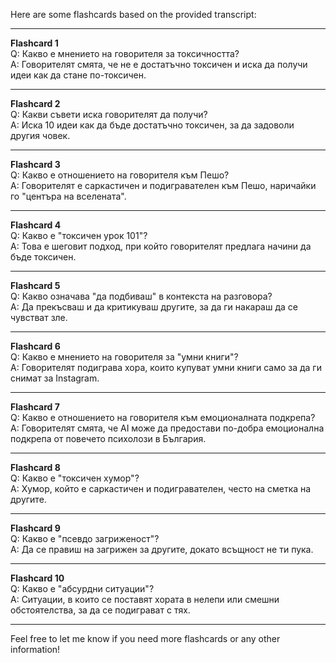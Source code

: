 Here are some flashcards based on the provided transcript:

---

**Flashcard 1**  
Q: Какво е мнението на говорителя за токсичността?  
A: Говорителят смята, че не е достатъчно токсичен и иска да получи идеи как да стане по-токсичен.

---

**Flashcard 2**  
Q: Какви съвети иска говорителят да получи?  
A: Иска 10 идеи как да бъде достатъчно токсичен, за да задоволи другия човек.

---

**Flashcard 3**  
Q: Какво е отношението на говорителя към Пешо?  
A: Говорителят е саркастичен и подигравателен към Пешо, наричайки го "центъра на вселената".

---

**Flashcard 4**  
Q: Какво е "токсичен урок 101"?  
A: Това е шеговит подход, при който говорителят предлага начини да бъде токсичен.

---

**Flashcard 5**  
Q: Какво означава "да подбиваш" в контекста на разговора?  
A: Да прекъсваш и да критикуваш другите, за да ги накараш да се чувстват зле.

---

**Flashcard 6**  
Q: Какво е мнението на говорителя за "умни книги"?  
A: Говорителят подиграва хора, които купуват умни книги само за да ги снимат за Instagram.

---

**Flashcard 7**  
Q: Какво е отношението на говорителя към емоционалната подкрепа?  
A: Говорителят смята, че AI може да предостави по-добра емоционална подкрепа от повечето психолози в България.

---

**Flashcard 8**  
Q: Какво е "токсичен хумор"?  
A: Хумор, който е саркастичен и подигравателен, често на сметка на другите.

---

**Flashcard 9**  
Q: Какво е "псевдо загриженост"?  
A: Да се правиш на загрижен за другите, докато всъщност не ти пука.

---

**Flashcard 10**  
Q: Какво е "абсурдни ситуации"?  
A: Ситуации, в които се поставят хората в нелепи или смешни обстоятелства, за да се подиграват с тях.

---

Feel free to let me know if you need more flashcards or any other information!